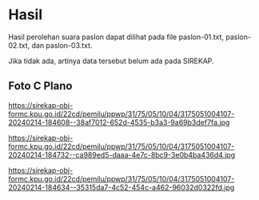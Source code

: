 # Hasil

Hasil perolehan suara paslon dapat dilihat pada file paslon-01.txt, paslon-02.txt, dan paslon-03.txt.

Jika tidak ada, artinya data tersebut belum ada pada SIREKAP.

## Foto C Plano

https://sirekap-obj-formc.kpu.go.id/22cd/pemilu/ppwp/31/75/05/10/04/3175051004107-20240214-184608--38af7012-652d-4535-b3a3-9a69b3def7fa.jpg

https://sirekap-obj-formc.kpu.go.id/22cd/pemilu/ppwp/31/75/05/10/04/3175051004107-20240214-184732--ca989ed5-daaa-4e7c-8bc9-3e0b4ba436d4.jpg

https://sirekap-obj-formc.kpu.go.id/22cd/pemilu/ppwp/31/75/05/10/04/3175051004107-20240214-184634--35315da7-4c52-454c-a462-96032d0322fd.jpg
